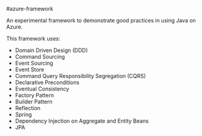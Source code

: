 #azure-framework

An experimental framework to demonstrate good practices in using Java on Azure.

This framework uses:
* Domain Driven Design (DDD)
* Command Sourcing
* Event Sourcing
* Event Store
* Command Query Responsibility Segregation (CQRS)
* Declarative Preconditions
* Eventual Consistency
* Factory Pattern
* Builder Pattern
* Reflection
* Spring
* Dependency Injection on Aggregate and Entity Beans
* JPA
